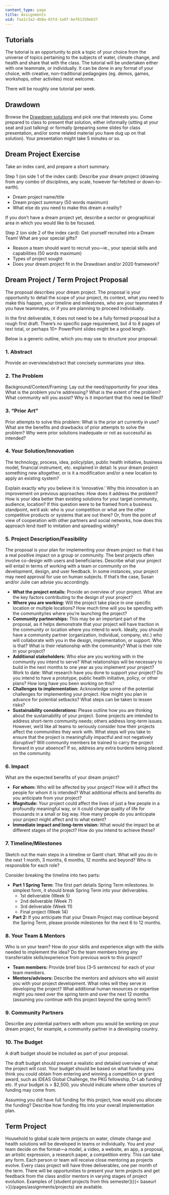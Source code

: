 ```yaml
---
content_type: page
title: Assignments
uid: faa1c3a2-4b8a-65fd-1e0f-bef61250e637
---
```


Tutorials
---------

The tutorial is an opportunity to pick a topic of your choice from the universe of topics pertaining to the subjects of water, climate change, and health and share that with the class. The tutorial will be undertaken either with one teammate, or individually. It can be done in any format of your choice, with creative, non-traditional pedagogies (eg. demos, games, workshops, other activites) most welcome. 

There will be roughly one tutorial per week.

Drawdown
--------

Browse the [Drawdown solutions](http://www.drawdown.org) and pick one that interests you. Come prepared to class to present that solution, either informally (sitting at your seat and just talking) or formally (preparing some slides for class presentation, and/or some related material you have dug up on that solution). Your presentation might take 5 minutes or so.

Dream Project Exercise
----------------------

Take an index card, and prepare a short summary.

Step 1 (on side 1 of the index card): Describe your dream project (drawing from any combo of disciplines, any scale, however far-fetched or down-to-earth).

*   Dream project name/title
*   Dream project summary (50 words maximum)
*   What else do you need to make this dream a reality?

If you don’t have a dream project yet, describe a sector or geographical area in which you would like to be focused.

Step 2 (on side 2 of the index card): Get yourself recruited into a Dream Team! What are your special gifts?

*   Reason a team should want to recruit you—ie., your special skills and capabilities (50 words maximum)
*   Types of project sought
*   Does your dream project fit in the Drawdown and/or 2020 framework?

Dream Project / Term Project Proposal
-------------------------------------

The proposal describes your dream project. The proposal is your opportunity to detail the scope of your project, its context, what you need to make this happen, your timeline and milestones, who are your teammates if you have teammates, or if you are planning to proceed individually.

In the first deliverable, it does not need to be a fully formed proposal but a rough first draft. There’s no specific page requirement, but 4 to 8 pages of text total, or perhaps 10+ PowerPoint slides might be a good length.

Below is a generic outline, which you may use to structure your proposal:

### 1\. Abstract

Provide an overview/abstract that concisely summarizes your idea.

### 2\. The Problem

Background/Context/Framing: Lay out the need/opportunity for your idea. What is the problem you’re addressing? What is the extent of the problem? What community will you assist? Why is it important that this need be filled?

### 3\. “Prior Art”

Prior attempts to solve this problem: What is the prior art currently in use? What are the benefits and drawbacks of prior attempts to solve the problem? Why were prior solutions inadequate or not as successful as intended?

### 4\. Your Solution/Innovation

The technology, process, idea, policy/plan, public health initiative, business model, financial instrument, etc. explained in detail: Is your dream project something new altogether, or is it a modification and/or a new location to apply an existing system?

Explain exactly why you believe it is ‘innovative.’ Why this innovation is an improvement on previous approaches: How does it address the problem? How is your idea better than existing solutions for your target community, audience, location? If this question were to be framed from a business standpoint, we’d ask: who is your competition or what are the other competitive products or systems that are out there? Or, from the point of view of cooperation with other partners and social networks, how does this approach lend itself to imitation and spreading widely?

### 5\. Project Description/Feasibility

The proposal is your plan for implementing your dream project so that it has a real positive impact on a group or community. The best projects often involve co-design with users and beneficiaries. Describe what your project will entail in terms of working with a team or community on the development, design, and user feedback. In some instances, your project may need approval for use on human subjects. If that’s the case, Susan and/or Julie can advise you accordingly.

*   **What the project entails:** Provide an overview of your project. What are the key factors contributing to the design of your project?
*   **Where you are working:** Will the project take place in one specific location or multiple locations? How much time will you be spending with the community/ies where you’re launching the project?
*   **Community partnerships:** This may be an important part of the proposal, as it helps demonstrate that your project will have traction in the community or location where you intend to work. Ideally, you should have a community partner (organization, individual, company, etc.) who will collaborate with you in the design, implementation, or support. Who is that? What is their relationship with the community? What is their role in your project?
*   **Additional stakeholders:** Who else are you working with in the community you intend to serve? What relationships will be necessary to build in the next months to one year as you implement your project? Work to date: What research have you done to support your project? Do you intend to have a prototype, public health initiative, policy, or other plans? How long have you been working on this?
*   **Challenges to implementation:** Acknowledge some of the potential challenges for implementing your project. How might you plan in advance for potential setbacks? What steps can be taken to lessen risks?
*   **Sustainability considerations:** Please outline how you are thinking about the sustainability of your project. Some projects are intended to address short-term community needs; others address long-term issues. However, we’d like all teams to seriously consider how their projects affect the communities they work with. What steps will you take to ensure that the project is meaningfully impactful and not negatively disruptive? Will community members be trained to carry the project forward in your absence? If so, address any extra burdens being placed on the community.

### 6\. Impact

What are the expected benefits of your dream project?

*   **For whom:** Who will be affected by your project? How will it affect the people for whom it is intended? What additional effects and benefits do you anticipate from your project?
*   **Magnitude:** Your project could affect the lives of just a few people in a profoundly meaningful way, or it could change quality of life for thousands in a small or big way. How many people do you anticipate your project might affect and to what extent?
*   **Immediate impact and long-term vision:** What would the impact be at different stages of the project? How do you intend to achieve these?

### 7\. Timeline/Milestones

Sketch out the main steps in a timeline or Gantt chart. What will you do in the next 1 month, 3 months, 6 months, 12 months and beyond? Who is responsible for each role?

Consider breaking the timeline into two parts:

*   **Part 1 Spring Term:** The first part details Spring Term milestones. In simplest form, it should break Spring Term into your deliverables.
    *   1st deliverable (Week 5)
    *   2nd deliverable (Week 7)
    *   3rd deliverable (Week 11)
    *   Final project (Week 14)
*   **Part 2:** If you anticipate that your Dream Project may continue beyond the Spring Term, please provide milestones for the next 6 to 12 months.

### 8\. Your Team & Mentors

Who is on your team? How do your skills and experience align with the skills needed to implement the idea? Do the team members bring any transferrable skills/experience from previous work to this project? 

*   **Team members:** Provide brief bios (3–5 sentences) for each of your team members.
*   **Mentors/advisors:** Describe the mentors and advisors who will assist you with your project development. What roles will they serve in developing the project? What additional human resources or expertise might you need over the spring term and over the next 12 months (assuming you continue with this project beyond the spring term?)

### 9\. Community Partners

Describe any potential partners with whom you would be working on your dream project, for example, a community partner in a developing country.

### 10\. The Budget

A draft budget should be included as part of your proposal.

The draft budget should present a realistic and detailed overview of what the project will cost. Your budget should be based on what funding you think you could obtain from entering and winning a competition or grant award, such as IDEAS Global Challenge, the PKG fellowship, D-Lab funding etc. If your budget is > $2,500, you should indicate where other sources of funding may come from.

Assuming you did have full funding for this project, how would you allocate the funding? Describe how funding fits into your overall implementation plan.

Term Project
------------

Household to global scale term projects on water, climate change and health solutions will be developed in teams or individually. You and your team decide on the format—a model, a video, a website, an app, a proposal, an artistic expression, a research paper, a competition entry. This can take any form. Each person or team will receive close mentoring as projects evolve. Every class project will have three deliverables, one per month of the term. There will be opportunities to present your term projects and get feedback from the class and/or mentors in varying stages of project evolution. Examples of [student projects from this semester]({{< baseurl >}}/pages/assignments/projects) are available.